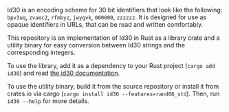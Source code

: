 Id30 is an encoding scheme for 30 bit identifiers that look like the
following: `bpv3uq`, `zvaec2`, `rfmbyz`, `jwygvk`, `000000`, `zzzzzz`. It is
designed for use as opaque identifiers in URLs, that can be read and written
comfortably.

This repository is an implementation of Id30 in Rust as a library crate and a
utility binary for easy conversion between Id30 strings and the corresponding
integers.

To use the library, add it as a dependency to your Rust project (`cargo add
id30`) and read [the id30 documentation](https://docs.rs/id30/latest/id30/).

To use the utility binary, build it from the source repository or install it
from crates.io via cargo (`cargo install id30 --features=rand08_std`). Then, run
`id30 --help` for more details.

